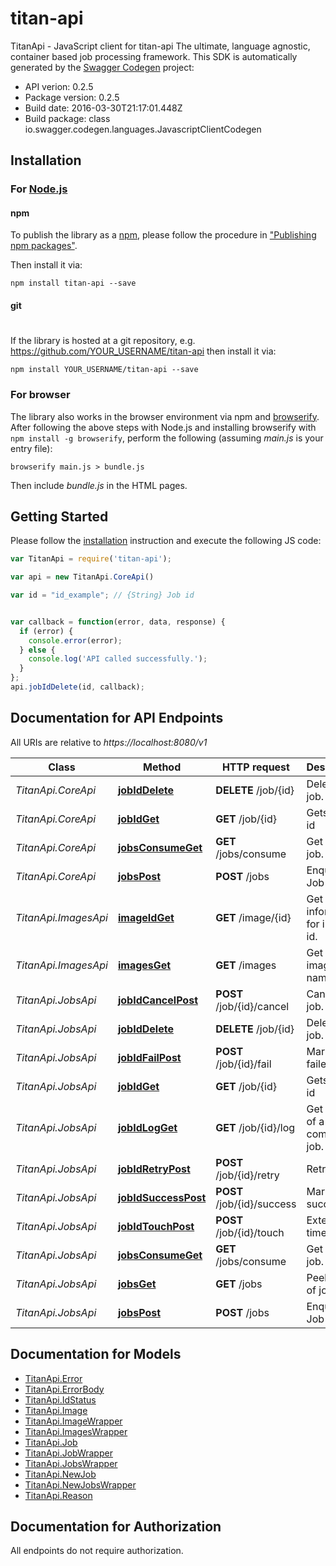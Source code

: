 # titan-api

TitanApi - JavaScript client for titan-api
The ultimate, language agnostic, container based job processing framework.
This SDK is automatically generated by the [Swagger Codegen](https://github.com/swagger-api/swagger-codegen) project:

- API verion: 0.2.5
- Package version: 0.2.5
- Build date: 2016-03-30T21:17:01.448Z
- Build package: class io.swagger.codegen.languages.JavascriptClientCodegen

## Installation

### For [Node.js](https://nodejs.org/)

#### npm

To publish the library as a [npm](https://www.npmjs.com/),
please follow the procedure in ["Publishing npm packages"](https://docs.npmjs.com/getting-started/publishing-npm-packages).

Then install it via:

```shell
npm install titan-api --save
```

#### git
#
If the library is hosted at a git repository, e.g.
https://github.com/YOUR_USERNAME/titan-api
then install it via:

```shell
npm install YOUR_USERNAME/titan-api --save
```

### For browser

The library also works in the browser environment via npm and [browserify](http://browserify.org/). After following
the above steps with Node.js and installing browserify with `npm install -g browserify`,
perform the following (assuming *main.js* is your entry file):

```shell
browserify main.js > bundle.js
```

Then include *bundle.js* in the HTML pages.

## Getting Started

Please follow the [installation](#installation) instruction and execute the following JS code:

```javascript
var TitanApi = require('titan-api');

var api = new TitanApi.CoreApi()

var id = "id_example"; // {String} Job id


var callback = function(error, data, response) {
  if (error) {
    console.error(error);
  } else {
    console.log('API called successfully.');
  }
};
api.jobIdDelete(id, callback);

```

## Documentation for API Endpoints

All URIs are relative to *https://localhost:8080/v1*

Class | Method | HTTP request | Description
------------ | ------------- | ------------- | -------------
*TitanApi.CoreApi* | [**jobIdDelete**](docs/CoreApi.md#jobIdDelete) | **DELETE** /job/{id} | Delete the job.
*TitanApi.CoreApi* | [**jobIdGet**](docs/CoreApi.md#jobIdGet) | **GET** /job/{id} | Gets job by id
*TitanApi.CoreApi* | [**jobsConsumeGet**](docs/CoreApi.md#jobsConsumeGet) | **GET** /jobs/consume | Get next job.
*TitanApi.CoreApi* | [**jobsPost**](docs/CoreApi.md#jobsPost) | **POST** /jobs | Enqueue Job
*TitanApi.ImagesApi* | [**imageIdGet**](docs/ImagesApi.md#imageIdGet) | **GET** /image/{id} | Get information for image id.
*TitanApi.ImagesApi* | [**imagesGet**](docs/ImagesApi.md#imagesGet) | **GET** /images | Get all image names.
*TitanApi.JobsApi* | [**jobIdCancelPost**](docs/JobsApi.md#jobIdCancelPost) | **POST** /job/{id}/cancel | Cancel a job.
*TitanApi.JobsApi* | [**jobIdDelete**](docs/JobsApi.md#jobIdDelete) | **DELETE** /job/{id} | Delete the job.
*TitanApi.JobsApi* | [**jobIdFailPost**](docs/JobsApi.md#jobIdFailPost) | **POST** /job/{id}/fail | Mark job as failed.
*TitanApi.JobsApi* | [**jobIdGet**](docs/JobsApi.md#jobIdGet) | **GET** /job/{id} | Gets job by id
*TitanApi.JobsApi* | [**jobIdLogGet**](docs/JobsApi.md#jobIdLogGet) | **GET** /job/{id}/log | Get the log of a completed job.
*TitanApi.JobsApi* | [**jobIdRetryPost**](docs/JobsApi.md#jobIdRetryPost) | **POST** /job/{id}/retry | Retry a job.
*TitanApi.JobsApi* | [**jobIdSuccessPost**](docs/JobsApi.md#jobIdSuccessPost) | **POST** /job/{id}/success | Mark job as succeeded.
*TitanApi.JobsApi* | [**jobIdTouchPost**](docs/JobsApi.md#jobIdTouchPost) | **POST** /job/{id}/touch | Extend job timeout.
*TitanApi.JobsApi* | [**jobsConsumeGet**](docs/JobsApi.md#jobsConsumeGet) | **GET** /jobs/consume | Get next job.
*TitanApi.JobsApi* | [**jobsGet**](docs/JobsApi.md#jobsGet) | **GET** /jobs | Peek at list of jobs.
*TitanApi.JobsApi* | [**jobsPost**](docs/JobsApi.md#jobsPost) | **POST** /jobs | Enqueue Job


## Documentation for Models

 - [TitanApi.Error](docs/Error.md)
 - [TitanApi.ErrorBody](docs/ErrorBody.md)
 - [TitanApi.IdStatus](docs/IdStatus.md)
 - [TitanApi.Image](docs/Image.md)
 - [TitanApi.ImageWrapper](docs/ImageWrapper.md)
 - [TitanApi.ImagesWrapper](docs/ImagesWrapper.md)
 - [TitanApi.Job](docs/Job.md)
 - [TitanApi.JobWrapper](docs/JobWrapper.md)
 - [TitanApi.JobsWrapper](docs/JobsWrapper.md)
 - [TitanApi.NewJob](docs/NewJob.md)
 - [TitanApi.NewJobsWrapper](docs/NewJobsWrapper.md)
 - [TitanApi.Reason](docs/Reason.md)


## Documentation for Authorization

 All endpoints do not require authorization.

